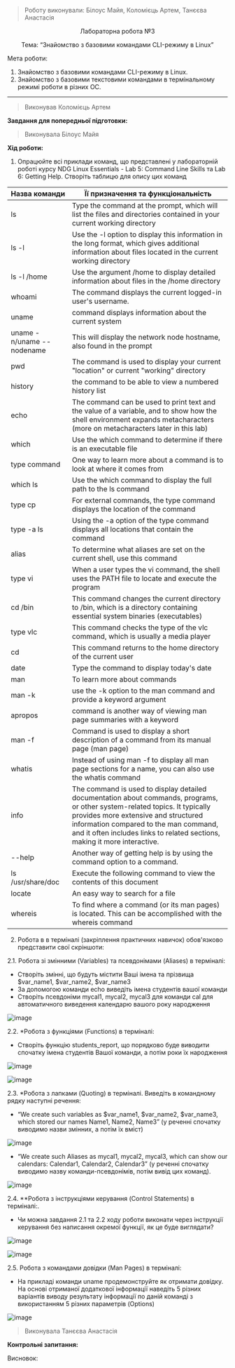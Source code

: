 > Роботу виконували: Білоус Майя, Коломієць Артем, Танєєва Анастасія
<p align="center"> 
Лабораторна робота №3
</p>

<p align="center"> 
Тема: “Знайомство з базовими командами CLI-режиму в Linux”
</p>

Мета роботи: 
1. Знайомство з базовими командами CLI-режиму в Linux.
2. Знайомство з базовими текстовими командами в термінальному режимі роботи в різних ОС.

---

> Виконував Коломієць Артем

__Завдання для попередньої підготовки:__


> Виконувала Білоус Майя

__Хід роботи:__

1. Опрацюйте всі приклади команд, що представлені у лабораторній роботі курсу NDG Linux Essentials - Lab 5: Command Line Skills та Lab 6: Getting Help. Створіть таблицю для опису цих команд

| Назва команди       | Її призначення та функціональність  |
|------------|-----------|
| ls | Type the command at the prompt, which will list the files and directories contained in your current working directory |
| ls -l | Use the -l option to display this information in the long format, which gives additional information about files located in the current working directory |
| ls -l /home | Use the argument /home to display detailed information about files in the /home directory |
| whoami | The command displays the current logged-in user's username. |
| uname | command displays information about the current system |
| uname -n/uname --nodename | This will display the network node hostname, also found in the prompt |
| pwd | The command is used to display your current "location" or current "working" directory |
| history | the command to be able to view a numbered history list |
| echo | The command can be used to print text and the value of a variable, and to show how the shell environment expands metacharacters (more on metacharacters later in this lab) |
| which | Use the which command to determine if there is an executable file |
| type command | One way to learn more about a command is to look at where it comes from |
| which ls | Use the which command to display the full path to the ls command |
| type cp | For external commands, the type command displays the location of the command |
| type -a ls | Using the -a option of the type command displays all locations that contain the command |
| alias | To determine what aliases are set on the current shell, use this command |
| type vi | When a user types the vi command, the shell uses the PATH file to locate and execute the program |
| cd /bin | This command changes the current directory to /bin, which is a directory containing essential system binaries (executables)|
| type vlc | This command checks the type of the vlc command, which is usually a media player |
| cd | This command returns to the home directory of the current user|
| date | Type the command to display today's date |
| man | To learn more about commands |
| man -k | use the -k option to the man command and provide a keyword argument |
| apropos | command is another way of viewing man page summaries with a keyword |
| man -f | Command is used to display a short description of a command from its manual page (man page) |
| whatis | Instead of using man -f to display all man page sections for a name, you can also use the whatis command |
| info | The command is used to display detailed documentation about commands, programs, or other system-related topics. It typically provides more extensive and structured information compared to the man command, and it often includes links to related sections, making it more interactive. |
| --help | Another way of getting help is by using the command option to a command. |
| ls /usr/share/doc | Execute the following command to view the contents of this document |
| locate  | An easy way to search for a file |
| whereis | To find where a command (or its man pages) is located. This can be accomplished with the whereis command |

2. Робота в в терміналі (закріплення практичних навичок) обов'язково представити свої скріншоти:
   
2.1. Робота зі змінними (Variables) та псевдонімами (Aliases) в терміналі:
- Створіть змінні, що будуть містити Ваші імена та прізвища $var_name1, $var_name2, $var_name3
- За допомогою команди echo виведіть імена студентів вашої команди
- Створіть псевдоніми mycal1, mycal2, mycal3 для команди cal для автоматичного виведення календарю вашого року народження
  
![image](https://github.com/user-attachments/assets/707826d1-c91f-4542-a784-dce3fa976cbd)

2.2. *Робота з функціями (Functions) в терміналі:
- Створіть функцію students_report, що порядково буде виводити спочатку імена студентів Вашої команди, а потім роки їх народження

![image](https://github.com/user-attachments/assets/e2145e96-b1e7-43f5-aea0-81aa2f24e411)

![image](https://github.com/user-attachments/assets/7da77314-e2a2-4be5-8946-c2ebfe8263a1)

  
2.3. *Робота з лапками (Quoting) в терміналі. Виведіть в командному рядку наступні речення:
- “We create such variables as $var_name1, $var_name2, $var_name3, which stored our names Name1, Name2, Name3” (у реченні спочатку виводимо назви змінних, а потім їх вміст)

![image](https://github.com/user-attachments/assets/fd3ae01b-efad-4997-9347-5915116146ef)

- “We create such Aliases as mycal1, mycal2, mycal3, which can show our calendars: Calendar1, Calendar2, Calendar3”  (у реченні спочатку виводимо назву команди-псевдонімів, потім вивід цих команд).

![image](https://github.com/user-attachments/assets/afaed062-879b-43bd-bc92-8370b71ab812)

  
2.4. **Робота з інструкціями керування (Control Statements) в терміналі:.
- Чи можна завдання 2.1 та 2.2 ходу роботи виконати через інструкції керування без написання окремої функції, як це буде виглядати?

![image](https://github.com/user-attachments/assets/76f2e6c7-b738-45b9-b63e-723e0f107419)

![image](https://github.com/user-attachments/assets/5aa21d07-2fab-496d-bed5-f544a5d457e3)

  
2.5. Робота з командами довідки (Man Pages) в терміналі:
- На прикладі команди uname продемонструйте як отримати довідку. На основі отриманої додаткової інформації наведіть 5 різних варіантів виводу результату інформації по даній команді з використанням 5 різних параметрів (Options)

![image](https://github.com/user-attachments/assets/cbf38a94-a084-4bae-9318-750b66f309f8)

> Виконувала Танєєва Анастасія

__Контрольні запитання:__
 



Висновок:
